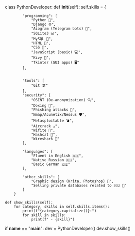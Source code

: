 class PythonDeveloper:
    def __init__(self):
        self.skills = {

        
            "programming": [
                "Python 🐍",
                "Django 🌐",
                "Aiogram (Telegram bots) 🤖",
                "SQLite3 📊",
                "MySQL 🍔",
                "HTML 📜",
                "CSS 🎨",
                "JavaScript (basic) 💻",
                "Kivy 🌱",
                "Tkinter (GUI apps) 🖥️"
            ],

            
            "tools": [
                "Git 🛠️"
            ],
            "security": [
                "OSINT (De-anonymization) 🔍",
                "Doxing 📄",
                "Phishing attacks 🎣",
                "Nmap/Acunetix/Nessus 🛡️",
                "Metasploitable 💣",
                "Aircrack ☁️",
                "Wifite 📶",
                "Hashcat 🔑",
                "Wireshark 🌊"
            ],
        
            "languages": [
                "Fluent in English 🇬🇧",
                "Native Russian 🇷🇺",
                "Basic German 🇩🇪"
            ],
            
            "other_skills": [
                "Graphic design (Krita, Photoshop) 🎨",
                "Selling private databases related to 🇷🇺 💾"
            ]
        }

    def show_skills(self):
        for category, skills in self.skills.items():
            print(f"{category.capitalize()}:")
            for skill in skills:
                print(f" - {skill}")

if __name__ == "__main__":
    dev = PythonDeveloper()
    dev.show_skills()
